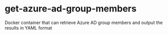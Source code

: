 # get-azure-ad-group-members
Docker container that can retrieve Azure AD group members and output the results in YAML format
